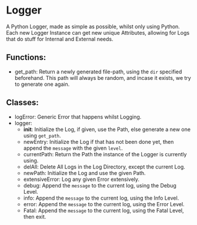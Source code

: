 # Logger
A Python Logger, made as simple as possible, whilst only using Python.
Each new Logger Instance can get new unique Attributes, allowing for Logs that do stuff for Internal and External needs.

## Functions:
- get_path: Return a newly generated file-path, using the `dir` specified beforehand. This path will always be random, and incase it exists, we try to generate one again.

## Classes:
- logError: Generic Error that happens whilst Logging.
- logger:
  - __init__: Initialize the Log, if given, use the Path, else generate a new one using `get_path`.
  - newEntry: Initialize the Log if that has not been done yet, then append the `message` with the given `level`.
  - currentPath: Return the Path the instance of the Logger is currently using.
  - delAll: Delete All Logs in the Log Directory, except the current Log.
  - newPath: Initialize the Log and use the given Path.
  - extensiveError: Log any given Error extensively.
  - debug: Append the `message` to the current log, using the Debug Level.
  - info: Append the `message` to the current log, using the Info Level.
  - error: Append the `message` to the current log, using the Error Level.
  - Fatal: Append the `message` to the current log, using the Fatal Level, then exit.
